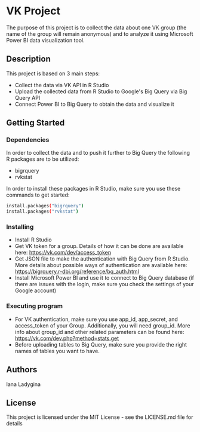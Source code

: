 # VK Project

The purpose of this project is to collect the data about one VK group (the name of the group will remain anonymous) and to analyze it using Microsoft Power BI data visualization tool.

## Description

This project is based on 3 main steps:
* Collect the data via VK API in R Studio
* Upload the collected data from R Studio to Google's Big Query via Big Query API
* Connect Power BI to Big Query to obtain the data and visualize it

## Getting Started

### Dependencies

In order to collect the data and to push it further to Big Query the following R packages are to be utilized:
* bigrquery
* rvkstat

In order to install these packages in R Studio, make sure you use these commands to get started:
```bash
install.packages("bigrquery")
install.packages("rvkstat")
```

### Installing

* Install R Studio 
* Get VK token for a group. Details of how it can be done are available here: https://vk.com/dev/access_token
* Get JSON file to make the authentication with Big Query from R Studio. More details about possible ways of authentication are available here: 
https://bigrquery.r-dbi.org/reference/bq_auth.html
* Install Microsoft Power BI and use it to connect to Big Query database (if there are issues with the login, make sure you check the settings of your Google account)

### Executing program

* For VK authentication, make sure you use app_id, app_secret, and access_token of your Group. Additionally, you will need group_id. More info about group_id and other related parameters can be found here: https://vk.com/dev.php?method=stats.get
* Before uploading tables to Big Query, make sure you provide the right names of tables you want to have.

## Authors

Iana Ladygina

## License

This project is licensed under the MIT License - see the LICENSE.md file for details